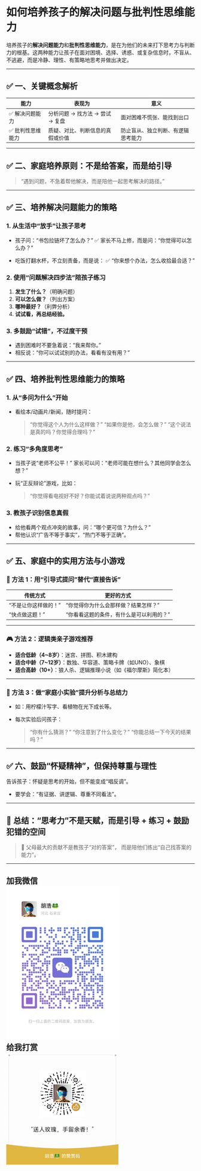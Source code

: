 # 如何培养孩子的解决问题与批判性思维能力

培养孩子的**解决问题能力**和**批判性思维能力**，是在为他们的未来打下思考力与判断力的根基。这两种能力让孩子在面对困境、选择、诱惑、或复杂信息时，不盲从、不逃避，而是冷静、理性、有策略地思考并做出决定。

---

## ✅ 一、关键概念解析

| 能力        | 表现为                  | 意义                |
| --------- | -------------------- | ----------------- |
| ✅ 解决问题能力  | 分析问题 → 找方法 → 尝试 → 复盘 | 面对困难不慌张、能找到出口     |
| ✅ 批判性思维能力 | 质疑、对比、判断信息的真假或价值     | 防止盲从、独立判断、有逻辑思考能力 |

---

## ✅ 二、家庭培养原则：不是给答案，而是给**引导**

> “遇到问题，不急着帮他解决，而是陪他一起思考解决的路径。”

---

## ✅ 三、培养解决问题能力的策略

### 1. **从生活中“放手”让孩子思考**

* 孩子问：“书包拉链坏了怎么办？”
  ✅ 家长不马上修，而是问：“你觉得可以怎么办？”

* 吃饭打翻水杯，不立刻责备，而是说：
  ✅ “你来想个办法，怎么收拾最合适？”

### 2. **使用“问题解决四步法”陪孩子练习**

1. **发生了什么？**（明确问题）
2. **可以怎么做？**（列出方案）
3. **哪种最好？**（利弊分析）
4. **试试看，再总结经验。**

### 3. **多鼓励“试错”，不过度干预**

* 遇到困难时不要急着说：“我来帮你。”
* 相反说：“你可以试试别的办法，看看有没有用？”

---

## ✅ 四、培养批判性思维能力的策略

### 1. **从“多问为什么”开始**

* 看绘本/动画片/新闻，随时提问：

  > “你觉得这个人为什么这样做？”
  > “如果你是他，会怎么做？”
  > “这个说法是真的吗？你觉得合理吗？”

### 2. **练习“多角度思考”**

* 当孩子说“老师不公平！”
  家长可以问：“老师可能在想什么？其他同学会怎么想？”

* 玩“正反辩论”游戏，比如：

  > “你觉得看电视好不好？你能试着说说两种观点吗？”

### 3. **教孩子识别信息真假**

* 给他看两个观点冲突的故事，问：“哪个更可信？为什么？”
* 帮他认识“广告不等于事实”，“热门不等于正确”。

---

## ✅ 五、家庭中的实用方法与小游戏

### 🧠 方法 1：用“引导式提问”替代“直接告诉”

| 传统方式        | 更好的方式                 |
| ----------- | --------------------- |
| “不是让你这样做的！” | “你觉得你为什么会那样做？结果怎样？”   |
| “快点做这题！”    | “你看看这题的条件，有什么是可以利用的？” |

---

### 🎮 方法 2：逻辑类亲子游戏推荐

* **适合低龄（4\~8岁）**：迷宫、拼图、积木建构
* **适合中龄（7\~12岁）**：数独、华容道、策略卡牌（如UNO）、象棋
* **适合高龄（10+）**：狼人杀、逻辑推理小说（如《福尔摩斯》简化本）

---

### 🧪 方法 3：做“家庭小实验”提升分析与总结力

* 如：用柠檬汁写字、看植物在光下成长等。
* 每次实验后问孩子：

  > “你有什么猜测？”
  > “你注意到了什么变化？”
  > “你能总结一下今天的结果吗？”

---

## ✅ 六、鼓励“怀疑精神”，但保持尊重与理性

告诉孩子：怀疑是思考的开始，但不能变成“唱反调”。

* 要学会：“有证据、讲逻辑、尊重不同看法”。

---

## 🌱 总结：“思考力”不是天赋，而是**引导 + 练习 + 鼓励犯错的空间**

> 🎯 父母最大的贡献不是教孩子“对的答案”，
> 而是陪他们练出“自己找答案的能力”。

---
加我微信<br>
<img src="./images/huhao.jpg" alt="加我微信" width="300"/> <br>
给我打赏<br>
<img src="./images/zanshang.jpg" alt="给我打赏" width="300"/>
---
